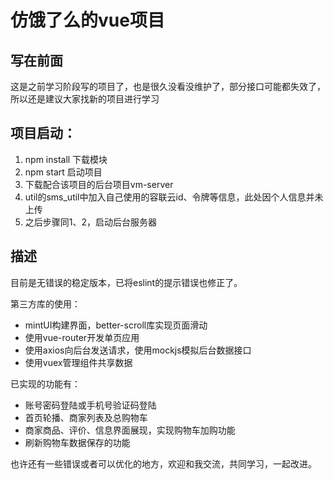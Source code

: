 # 仿饿了么的vue项目

## 写在前面
这是之前学习阶段写的项目了，也是很久没看没维护了，部分接口可能都失效了，所以还是建议大家找新的项目进行学习

## 项目启动：

1. npm install	下载模块
2. npm start	启动项目
3. 下载配合该项目的后台项目vm-server
4. util的sms_util中加入自己使用的容联云id、令牌等信息，此处因个人信息并未上传
5. 之后步骤同1、2，启动后台服务器


## 描述

目前是无错误的稳定版本，已将eslint的提示错误也修正了。

第三方库的使用：

- mintUI构建界面，better-scroll库实现页面滑动
- 使用vue-router开发单页应用
- 使用axios向后台发送请求，使用mockjs模拟后台数据接口
- 使用vuex管理组件共享数据

已实现的功能有：


- 账号密码登陆或手机号验证码登陆
- 首页轮播、商家列表及总购物车
- 商家商品、评价、信息界面展现，实现购物车加购功能
- 刷新购物车数据保存的功能



也许还有一些错误或者可以优化的地方，欢迎和我交流，共同学习，一起改进。



